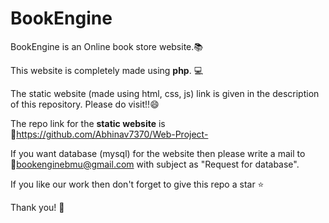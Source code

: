 # BookEngine

BookEngine is an Online book store website.📚

This website is completely made using **php**. 💻

The static website (made using html, css, js) link is given in the description of this repository. Please do visit!!😄

The repo link for the **static website** is 🔗https://github.com/Abhinav7370/Web-Project-

If you want database (mysql) for the website then please write a mail to 🔗bookenginebmu@gmail.com with subject as "Request for database".

If you like our work then don't forget to give this repo a star ⭐

Thank you! 🙇

